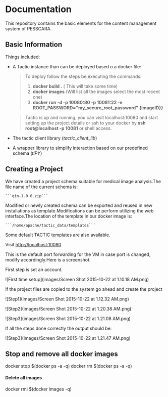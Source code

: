 # Documentation

This repository contains the basic elements for the content management system of PESSCARA.

## Basic Information

Things included:

- A Tactic instance than can be deployed based o a docker file:

	> To deploy follow the steps be executing the commands:
	> 1. **docker build .** ( This will take some time)
	> 2. **docker images** (Will list all the images select the most recent one)
	> 3. **docker run -d -p 10080:80 -p 10081:22 -e ROOT_PASSWORD="my_secure_root_password" {imageID}}**

	> Tactic is up and running, you can visit localhost:10080 and start setting up the project details or ssh to your docker by **ssh root@localhost -p 10081** or shell access.

- The tactic client library (*tactic_client_lib*)

- A wrapper library to simplify interaction based on our predefined schema (*tiPY*)


## Creating a Project

We have created a project schema suitable for medical image analysis.The file name of the current schema is:

    ```qin-1.0.0.zip```


Modified or newly created schema can be exported and reused in new installations as template.Modifications can be perform utilizing the web interface.The location of the template in our docker image is:

    ```/home/apache/tactic_data/templates```

Some default TACTIC templates are also available.


Visit [http:\/\/localhost:10080](http://localhost:10080)

This is the default port forwarding for the VM in case port is changed, modify accordingly.Here is a screenshot.

First step is set an account.

![First time setup](images/Screen Shot 2015-10-22 at 1.10.18 AM.png)

If the project files are copied to the system go ahead and create the project

![Step1](images/Screen Shot 2015-10-22 at 1.12.32 AM.png)

![Step2](images/Screen Shot 2015-10-22 at 1.20.38 AM.png)

![Step3](images/Screen Shot 2015-10-22 at 1.21.08 AM.png)

If all the steps done correctly the output should be:

![Step3](images/Screen Shot 2015-10-22 at 1.21.47 AM.png)

## Stop and remove all docker images 
docker stop $(docker ps -a -q)
docker rm $(docker ps -a -q)
#### Delete all images
docker rmi $(docker images -q)
